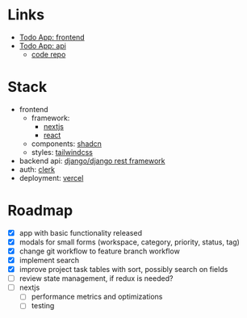 # Links

- [Todo App: frontend](https://todo-demo-frontend.vercel.app/)
- [Todo App: api](https://ksdev.pythonanywhere.com/api/docs/)
  - [code repo](https://github.com/k-s-dev/todo-demo-backend)

# Stack

- frontend
  - framework:
    - [nextjs](https://nextjs.org/)
    - [react](https://react.dev/)
  - components: [shadcn](https://ui.shadcn.com/)
  - styles: [tailwindcss](https://tailwindcss.com/)
- backend api: [django/django rest framework](https://www.django-rest-framework.org/)
- auth: [clerk](https://clerk.com/)
- deployment: [vercel](https://vercel.com/home)

# Roadmap

- [x] app with basic functionality released
- [x] modals for small forms (workspace, category, priority, status, tag)
- [x] change git workflow to feature branch workflow
- [x] implement search
- [x] improve project task tables with sort, possibly search on fields
- [ ] review state management, if redux is needed?
- [ ] nextjs
  - [ ] performance metrics and optimizations
  - [ ] testing
